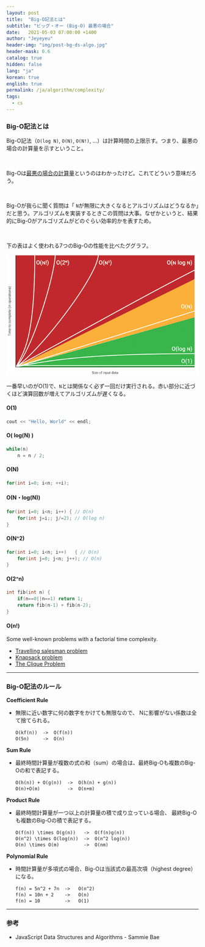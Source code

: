 ```yaml
---
layout: post
title:  "Big-O記法とは"
subtitle: "ビッグ・オー (Big-O) 最悪の場合"
date:   2021-05-03 07:00:00 +1400
author: "Jeyeyeu"
header-img: "img/post-bg-ds-algo.jpg"
header-mask: 0.6
catalog: true
hidden: false
lang: "ja"
korean: true
english: true
permalink: /ja/algorithm/complexity/
tags:
  - cs
---
```


### Big-O記法とは
Big-O記法（`O(log N)`, `O(N)`, `O(N!)`, ...）は計算時間の上限示す。つまり、最悪の場合の計算量を示すということ。

<br>

Big-Oは<u>最悪の場合の計算量</u>というのはわかったけど。これてどういう意味だろう。

<br>

Big-Oが我らに聞く質問は「 `N`が無限に大きくなるとアルゴリズムはどうなるか」だと思う。アルゴリズムを実装するときこの質問は大事。なぜかというと、結果的にBig-Oがアルゴリズムがどのぐらい効率的かを表すため。

<br>

下の表はよく使われる7つのBig-Oの性能を比べたググラフ。

![Big-Oh Chart](/img/in-post/ds-algo/complexity/big-oh.png)

一番早いのがO(1)で、`N`とは関係なく必ず一回だけ実行される。赤い部分に近づくほど演算回数が増えてアルゴリズムが遅くなる。

#### O(1)
```cpp
cout << "Hello, World" << endl;
```

#### O( log(N) )

```cpp
while(n)
    n = n / 2;
```

#### O(N)

```cpp
for(int i=0; i<n; ++i);
```

#### O(N・log(N))

```cpp
for(int i=0; i<n; i++) { // O(n)
    for(int j=i;; j/=2); // O(log n)
}
```

#### O(N^2)

```cpp
for(int i=0; i<n; i++)   { // O(n)
    for(int j=0; j<n; j++); // O(n)
}
```

#### O(2^n)

```cpp
int fib(int n) {
    if(n==0||n==1) return 1;
    return fib(n-1) + fib(n-2);
}
```

#### O(n!)
Some well-known problems with a factorial time complexity.

- [Travelling salesman problem](https://en.wikipedia.org/wiki/Travelling_salesman_problem)
- [Knapsack problem](https://en.wikipedia.org/wiki/Knapsack_problem)
- [The Clique Problem](https://en.wikipedia.org/wiki/Clique_problem)

---

### Big-O記法のルール

**Coefficient Rule**
- 無限に近い数字に何の数字をかけても無限なので、 Nに影響がない係数は全て捨てられる。
    ```
    O(kf(n))  ->  O(f(n)) 
    O(5n)     ->  O(n)
    ```

**Sum Rule**
- 最終時間計算量が複数の式の和（sum）の場合は、最終Big-Oも複数のBig-Oの和で表記する。
    ```
    O(h(n)) + O(g(n))  ->  O(h(n) + g(n))
    O(n)+O(m)          ->  O(n+m)
    ```

**Product Rule**
- 最終時間計算量が一つ以上の計算量の積で成り立っている場合、 最終Big-Oも複数のBig-Oの積で表記する。
    ```
    O(f(n)) \times O(g(n))   ->  O(f(n)g(n))
    O(n^2) \times O(log(n))  ->  O(n^2 log(n))
    O(n) \times O(m)         ->  O(nm)
    ```

**Polynomial Rule**
- 時間計算量が多項式の場合、Big-Oは当該式の最高次項（highest degree）になる。
    ```
    f(n) = 5n^2 + 7n  ->   O(n^2)
    f(n) = 10n + 2    ->   O(n)
    f(n) = 10         ->   O(1)
    ```
---

### 参考
- JavaScript Data Structures and Algorithms - Sammie Bae